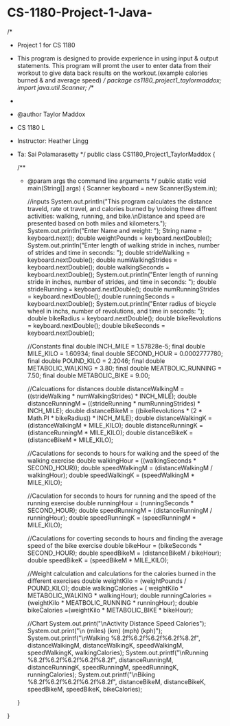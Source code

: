 # CS-1180-Project-1-Java-
/*
 * Project 1 for CS 1180
 * This program is designed to provide experience in using input & output statements.
 This program will promt the user to enter data from their workout to give 
 data back results on the workout.(example calories burned & and average speed)
 */
package cs1180_project1_taylormaddox;
import java.util.Scanner;
/**
 *
 * @author Taylor Maddox
 * CS 1180 L
 * Instructor: Heather Lingg
 * Ta: Sai Polamarasetty 
 */
public class CS1180_Project1_TaylorMaddox {

    /**
     * @param args the command line arguments
     */
    public static void main(String[] args) {
       Scanner keyboard = new Scanner(System.in);
      
       //inputs
       System.out.println("This program calculates the distance traveld, rate ot travel, and calories burned by \ndoing three diffrent activities: walking, running, and bike.\nDistance and speed are presented based on both miles and kilometers.");
       System.out.println("Enter Name and weight: ");
       String name = keyboard.next();
       double weightPounds = keyboard.nextDouble();
       System.out.println("Enter length of walking stride in inches, number of strides and time in seconds: ");
       double strideWalking = keyboard.nextDouble();
       double numWalkingStrides = keyboard.nextDouble();
       double walkingSeconds = keyboard.nextDouble();
       System.out.println("Enter length of running stride in inches, number of strides, and time in seconds: ");
       double strideRunning = keyboard.nextDouble();
       double numRunningStrides = keyboard.nextDouble();
       double runningSeconds = keyboard.nextDouble();
       System.out.println("Enter radius of bicycle wheel in inchs, number of revolutions, and time in seconds: ");
       double bikeRadius = keyboard.nextDouble();
       double bikeRevolutions = keyboard.nextDouble();
       double bikeSeconds = keyboard.nextDouble();
       
       //Constants
       final double INCH_MILE =  1.57828e-5;
       final double MILE_KILO = 1.60934;
       final double SECOND_HOUR = 0.0002777780;
       final double POUND_KILO = 2.2046;
       final double METABOLIC_WALKING = 3.80;
       final double MEATBOLIC_RUNNING = 7.50;
       final double METABOLIC_BIKE = 9.00;
                    
               
       //Calcuations for distances
       double distanceWalkingM = ((strideWalking * numWalkingStrides) * INCH_MILE);
       double distanceRunningM = ((strideRunning * numRunningStrides) * INCH_MILE);
       double distanceBikeM = ((bikeRevolutions * (2 * Math.PI * bikeRadius)) * INCH_MILE);
       double distanceWalkingK = (distanceWalkingM * MILE_KILO);
       double distanceRunningK = (distanceRunningM * MILE_KILO);
       double distanceBikeK = (distanceBikeM * MILE_KILO);
      
       //Caculations for seconds to hours for walking and the speed of the walking exercise
       double walkingHour = ((walkingSeconds * SECOND_HOUR));
       double speedWalkingM = (distanceWalkingM / walkingHour);
       double speedWalkingK = (speedWalkingM * MILE_KILO);
       
       //Caculation for seconds to hours for running and the speed of the running exercise
       double runningHour = (runningSeconds * SECOND_HOUR);
       double speedRunningM = (distanceRunningM / runningHour);
       double speedRunningK = (speedRunningM * MILE_KILO);
       
        //Caculations for coverting seconds to hours and finding the average speed of the bike exercise
        double bikeHour = (bikeSeconds * SECOND_HOUR);
        double speedBikeM = (distanceBikeM / bikeHour);
        double speedBikeK = (speedBikeM * MILE_KILO);
        
        //Weight calculation and calculations for the calories burned in the different exercises
        double weightKilo = (weightPounds / POUND_KILO);
        double walkingCalories = ( weightKilo * METABOLIC_WALKING * walkingHour);
        double runningCalories = (weightKilo * MEATBOLIC_RUNNING * runningHour);
        double bikeCalories =(weightKilo * METABOLIC_BIKE * bikeHour);
        
       //Chart 
       System.out.print("\nActivity    Distance    Speed     Calories");
        System.out.print("\n          (miles) (km) (mph) (kph)");
            System.out.printf("\nWalking %8.2f%6.2f%6.2f%6.2f%8.2f", distanceWalkingM, distanceWalkingK, speedWalkingM, speedWalkingK, walkingCalories);
                System.out.printf("\nRunning %8.2f%6.2f%6.2f%6.2f%8.2f", distanceRunningM, distanceRunningK, speedRunningM, speedRunningK, runningCalories);
                    System.out.printf("\nBiking  %8.2f%6.2f%6.2f%6.2f%8.2f", distanceBikeM, distanceBikeK, speedBikeM, speedBikeK, bikeCalories);
                        
    }
    
}
